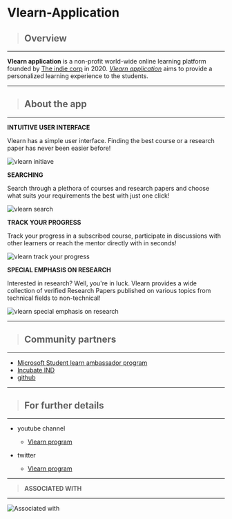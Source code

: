 # Vlearn-Application
>## Overview
---
**Vlearn application** is a non-profit world-wide online learning platform founded by [The indie corp](https://www.theindiecorp.com/) in 2020. 
[_Vlearn application_](https://www.theindiecorp.com/vlearn.html) aims to provide a personalized learning experience to the students.

 ---
 >## About the app 
 ---

 **INTUITIVE USER INTERFACE**

Vlearn has a simple user interface. Finding the best course or a research paper has never been easier before!

![vlearn initiave](https://www.theindiecorp.com/uploads/1/2/0/1/120194425/editor/home-screen.png?1591642751)

 **SEARCHING**

Search through a plethora of courses and research papers and choose what suits your requirements the best with just one click!

![vlearn search](https://www.theindiecorp.com/uploads/1/2/0/1/120194425/published/search-courses.png?1591642972)

**TRACK YOUR PROGRESS**

Track your progress in a subscribed course, participate in discussions with other learners or reach the mentor directly with in seconds!

![vlearn track your progress](https://www.theindiecorp.com/uploads/1/2/0/1/120194425/published/subscribed-course.png?1591643232)

**SPECIAL EMPHASIS ON RESEARCH**

Interested in research? Well, you're in luck. Vlearn provides a wide collection of verified Research Papers published on various topics from technical fields to non-technical!

![vlearn special emphasis on research](https://www.theindiecorp.com/uploads/1/2/0/1/120194425/published/research-paper-bought.png?1591644144)


 ---
  >## Community partners
 ---
 * [Microsoft Student learn ambassador program](https://studentambassadors.microsoft.com/en-us)
 * [Incubate IND](incubateind.com)
 * [github](github.com)

  
 ---
>## For further details
---
* youtube channel
   * [Vlearn program](https://www.youtube.com/channel/UCJybzDpvFnxaNQMv0jjEpaA)
   
* twitter 
   * [Vlearn program](https://twitter.com/vlearnprogram) 

---
>**ASSOCIATED WITH**
---

![Associated with](https://www.theindiecorp.com/uploads/1/2/0/1/120194425/published/msp.png?1591676945)
